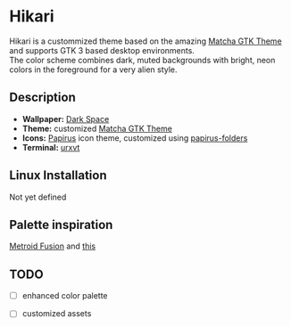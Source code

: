 # Hikari
Hikari is a custommized theme based on the amazing [Matcha GTK Theme](https://github.com/vinceliuice/matcha) and supports GTK 3 based desktop environments.  
The color scheme combines dark, muted backgrounds with bright, neon colors in the foreground for a very alien style.  

## Description
- **Wallpaper:** [Dark Space](https://www.reddit.com/r/wallpapers/comments/1x8aw5/dark_space/)
- **Theme:** customized [Matcha GTK Theme](https://github.com/vinceliuice/matcha)
- **Icons:** [Papirus](https://github.com/PapirusDevelopmentTeam/papirus-icon-theme) icon theme, customized using [papirus-folders](https://github.com/PapirusDevelopmentTeam/papirus-folders)
- **Terminal:** [urxvt](https://github.com/exg/rxvt-unicode)

## Linux Installation
Not yet defined

## Palette inspiration
[Metroid Fusion](https://www.google.com/search?q=Metroid+fusion&source=lnms&tbm=isch&sa=X&ved=0ahUKEwiciKGX5OvhAhUF16QKHTcIC0QQ_AUIDigB&biw=1366&bih=627) and [this](https://www.color-hex.com/color-palette/61235)

## TODO
- [ ] enhanced color palette
- [ ] customized assets


